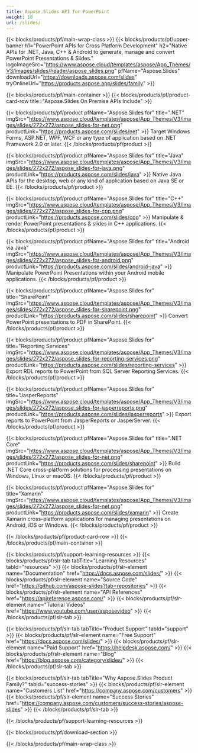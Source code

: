 ```yaml
---
title: Aspose.Slides API for PowerPoint
weight: 10
url: /slides/
---
```


{{< blocks/products/pf/main-wrap-class >}}
{{< blocks/products/pf/upper-banner h1="PowerPoint APIs for Cross Platform Development" h2="Native APIs for .NET, Java, C++ & Android to generate, manage and convert PowerPoint Presentations & Slides." logoImageSrc="https://www.aspose.cloud/templates/aspose/App_Themes/V3/images/slides/header/aspose_slides.png" pfName="Aspose.Slides" downloadUrl="https://downloads.aspose.com/slides" tryOnlineUrl="https://products.aspose.app/slides/family" >}}

{{< blocks/products/pf/main-container >}}
{{< blocks/products/pf/product-card-row title="Aspose.Slides On Premise APIs Include" >}}

{{< blocks/products/pf/product pfName="Aspose.Slides for" title=".NET" imgSrc="https://www.aspose.cloud/templates/aspose/App_Themes/V3/images/slides/272x272/aspose_slides-for-net.png" productLink="https://products.aspose.com/slides/net" >}}
Target Windows Forms, ASP.NET, WPF, WCF or any type of application based on .NET Framework 2.0 or later.
{{< /blocks/products/pf/product >}}

{{< blocks/products/pf/product pfName="Aspose.Slides for" title="Java" imgSrc="https://www.aspose.cloud/templates/aspose/App_Themes/V3/images/slides/272x272/aspose_slides-for-java.png" productLink="https://products.aspose.com/slides/java" >}}
Native Java APIs for the desktop, web or any kind of application based on Java SE or EE.
{{< /blocks/products/pf/product >}}

{{< blocks/products/pf/product pfName="Aspose.Slides for" title="C++" imgSrc="https://www.aspose.cloud/templates/aspose/App_Themes/V3/images/slides/272x272/aspose_slides-for-cpp.png" productLink="https://products.aspose.com/slides/cpp" >}}
Manipulate & render PowerPoint presentations & slides in C++ applications.
{{< /blocks/products/pf/product >}}

{{< blocks/products/pf/product pfName="Aspose.Slides for" title="Android via Java" imgSrc="https://www.aspose.cloud/templates/aspose/App_Themes/V3/images/slides/272x272/aspose_slides-for-android.png" productLink="https://products.aspose.com/slides/android-java" >}}
Manipulate PowerPoint Presentations within your Android mobile applications.
{{< /blocks/products/pf/product >}}

{{< blocks/products/pf/product pfName="Aspose.Slides for" title="SharePoint" imgSrc="https://www.aspose.cloud/templates/aspose/App_Themes/V3/images/slides/272x272/aspose_slides-for-sharepoint.png" productLink="https://products.aspose.com/slides/sharepoint" >}}
Convert PowerPoint presentations to PDF in SharePoint.
{{< /blocks/products/pf/product >}}

{{< blocks/products/pf/product pfName="Aspose.Slides for" title="Reporting Services" imgSrc="https://www.aspose.cloud/templates/aspose/App_Themes/V3/images/slides/272x272/aspose_slides-for-reporting-services.png" productLink="https://products.aspose.com/slides/reporting-services" >}}
Export RDL reports to PowerPoint from SQL Server Reporting Services.
{{< /blocks/products/pf/product >}}

{{< blocks/products/pf/product pfName="Aspose.Slides for" title="JasperReports" imgSrc="https://www.aspose.cloud/templates/aspose/App_Themes/V3/images/slides/272x272/aspose_slides-for-jasperreports.png" productLink="https://products.aspose.com/slides/jasperreports" >}}
Export reports to PowerPoint from JasperReports or JasperServer.
{{< /blocks/products/pf/product >}}

{{< blocks/products/pf/product pfName="Aspose.Slides for" title=".NET Core" imgSrc="https://www.aspose.cloud/templates/aspose/App_Themes/V3/images/slides/272x272/aspose_slides-for-net.png" productLink="https://products.aspose.com/slides/sharepoint" >}}
Build .NET Core cross-platform solutions for processing presentations on Windows, Linux or macOS.
{{< /blocks/products/pf/product >}}

{{< blocks/products/pf/product pfName="Aspose.Slides for" title="Xamarin" imgSrc="https://www.aspose.cloud/templates/aspose/App_Themes/V3/images/slides/272x272/aspose_slides-for-net.png" productLink="https://products.aspose.com/slides/xamarin" >}}
Create Xamarin cross-platform applications for managing presentations on Android, iOS or Windows.
{{< /blocks/products/pf/product >}}

{{< /blocks/products/pf/product-card-row >}}
{{< /blocks/products/pf/main-container >}}

{{< blocks/products/pf/support-learning-resources >}}
{{< blocks/products/pf/slr-tab tabTitle="Learning Resources" tabId="resources" >}}
{{< blocks/products/pf/slr-element name="Documentation" href="https://docs.aspose.com/slides/" >}}
{{< blocks/products/pf/slr-element name="Source Code" href="https://github.com/aspose-slides?tab=repositories" >}}
{{< blocks/products/pf/slr-element name="API References" href="https://apireference.aspose.com/" >}}
{{< blocks/products/pf/slr-element name="Tutorial Videos" href="https://www.youtube.com/user/asposevideo" >}}
{{< /blocks/products/pf/slr-tab >}}

{{< blocks/products/pf/slr-tab tabTitle="Product Support" tabId="support" >}}
{{< blocks/products/pf/slr-element name="Free Support" href="https://docs.aspose.com/slides/" >}}
{{< blocks/products/pf/slr-element name="Paid Support" href="https://helpdesk.aspose.com/" >}}
{{< blocks/products/pf/slr-element name="Blog" href="https://blog.aspose.com/category/slides/" >}}
{{< /blocks/products/pf/slr-tab >}}

{{< blocks/products/pf/slr-tab tabTitle="Why Aspose.Slides Product Family?" tabId="success-stories" >}}
{{< blocks/products/pf/slr-element name="Customers List" href="https://company.aspose.com/customers" >}}
{{< blocks/products/pf/slr-element name="Success Stories" href="https://company.aspose.com/customers/success-stories/aspose-slides" >}}
{{< /blocks/products/pf/slr-tab >}}

{{< /blocks/products/pf/support-learning-resources >}}

{{< blocks/products/pf/download-section >}}

{{< /blocks/products/pf/main-wrap-class >}}
